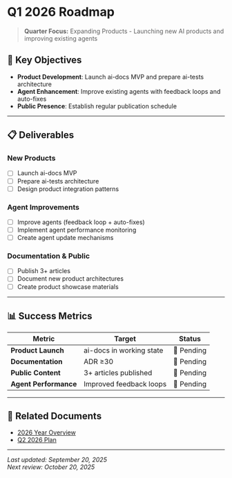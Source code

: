 # Q1 2026 Roadmap

> **Quarter Focus:** Expanding Products - Launching new AI products and improving existing agents

## 🎯 Key Objectives

- **Product Development**: Launch ai-docs MVP and prepare ai-tests architecture
- **Agent Enhancement**: Improve existing agents with feedback loops and auto-fixes
- **Public Presence**: Establish regular publication schedule

---

## 📋 Deliverables

### New Products
- [ ] Launch ai-docs MVP
- [ ] Prepare ai-tests architecture
- [ ] Design product integration patterns

### Agent Improvements
- [ ] Improve agents (feedback loop + auto-fixes)
- [ ] Implement agent performance monitoring
- [ ] Create agent update mechanisms

### Documentation & Public
- [ ] Publish 3+ articles
- [ ] Document new product architectures
- [ ] Create product showcase materials

---

## 📊 Success Metrics

| Metric | Target | Status |
|--------|--------|--------|
| **Product Launch** | ai-docs in working state | 🔴 Pending |
| **Documentation** | ADR ≥30 | 🔴 Pending |
| **Public Content** | 3+ articles published | 🔴 Pending |
| **Agent Performance** | Improved feedback loops | 🔴 Pending |

---

## 🔗 Related Documents

- [2026 Year Overview](../2026/YEAR-OVERVIEW.md)
- [Q2 2026 Plan](./Q2.md)

---

*Last updated: September 20, 2025*  
*Next review: October 20, 2025*  